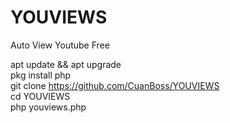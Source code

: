 # YOUVIEWS
Auto View Youtube Free


apt update && apt upgrade<br/>
pkg install php<br/>
git clone https://github.com/CuanBoss/YOUVIEWS<br/>
cd YOUVIEWS<br/>
php youviews.php
